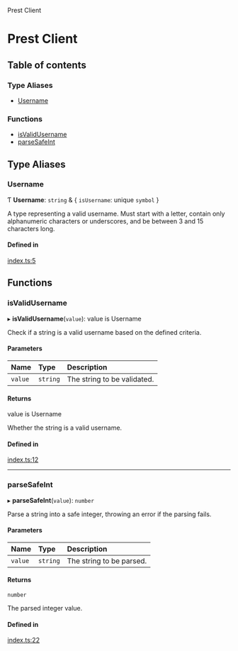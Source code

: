 Prest Client

# Prest Client

## Table of contents

### Type Aliases

- [Username](README.md#username)

### Functions

- [isValidUsername](README.md#isvalidusername)
- [parseSafeInt](README.md#parsesafeint)

## Type Aliases

### Username

Ƭ **Username**: `string` & \{ `isUsername`: unique `symbol`  }

A type representing a valid username. Must start with a letter,
contain only alphanumeric characters or underscores, and be between 3 and 15 characters long.

#### Defined in

[index.ts:5](https://github.com/pgEdge/prest-client/blob/ae3925b/src/index.ts#L5)

## Functions

### isValidUsername

▸ **isValidUsername**(`value`): value is Username

Check if a string is a valid username based on the defined criteria.

#### Parameters

| Name | Type | Description |
| :------ | :------ | :------ |
| `value` | `string` | The string to be validated. |

#### Returns

value is Username

Whether the string is a valid username.

#### Defined in

[index.ts:12](https://github.com/pgEdge/prest-client/blob/ae3925b/src/index.ts#L12)

___

### parseSafeInt

▸ **parseSafeInt**(`value`): `number`

Parse a string into a safe integer, throwing an error if the parsing fails.

#### Parameters

| Name | Type | Description |
| :------ | :------ | :------ |
| `value` | `string` | The string to be parsed. |

#### Returns

`number`

The parsed integer value.

#### Defined in

[index.ts:22](https://github.com/pgEdge/prest-client/blob/ae3925b/src/index.ts#L22)
